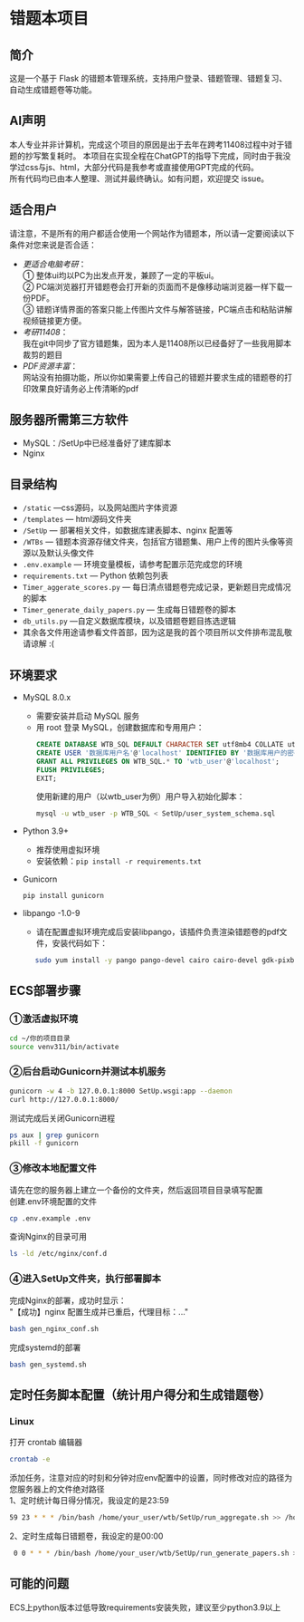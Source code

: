 # 错题本项目

## 简介
这是一个基于 Flask 的错题本管理系统，支持用户登录、错题管理、错题复习、自动生成错题卷等功能。

## AI声明
本人专业并非计算机，完成这个项目的原因是出于去年在跨考11408过程中对于错题的抄写繁复耗时。
本项目在实现全程在ChatGPT的指导下完成，同时由于我没学过css与js、html，大部分代码是我参考或直接使用GPT完成的代码。  
所有代码均已由本人整理、测试并最终确认。如有问题，欢迎提交 issue。


## 适合用户
请注意，不是所有的用户都适合使用一个网站作为错题本，所以请一定要阅读以下条件对您来说是否合适：
- *更适合电脑考研*：  
① 整体ui均以PC为出发点开发，兼顾了一定的平板ui。  
② PC端浏览器打开错题卷会打开新的页面而不是像移动端浏览器一样下载一份PDF。  
③ 错题详情界面的答案只能上传图片文件与解答链接，PC端点击和粘贴讲解视频链接更方便。
-  *考研11408*：  
我在git中同步了官方错题集，因为本人是11408所以已经备好了一些我用脚本裁剪的题目
- *PDF资源丰富*：  
网站没有拍摄功能，所以你如果需要上传自己的错题并要求生成的错题卷的打印效果良好请务必上传清晰的pdf

## 服务器所需第三方软件
- MySQL：/SetUp中已经准备好了建库脚本
- Nginx

## 目录结构
- `/static` —css源码，以及网站图片字体资源
- `/templates` — html源码文件夹
- `/SetUp` — 部署相关文件，如数据库建表脚本、nginx 配置等
- `/WTBs` — 错题本资源存储文件夹，包括官方错题集、用户上传的图片头像等资源以及默认头像文件
- `.env.example` — 环境变量模板，请参考配置示范完成您的环境
- `requirements.txt` — Python 依赖包列表
- `Timer_aggerate_scores.py` — 每日清点错题卷完成记录，更新题目完成情况的脚本
- `Timer_generate_daily_papers.py` — 生成每日错题卷的脚本
- `db_utils.py` —自定义数据库模块，以及错题卷题目拣选逻辑
- 其余各文件用途请参看文件首部，因为这是我的首个项目所以文件排布混乱敬请谅解 :(


## 环境要求

- MySQL 8.0.x  
  - 需要安装并启动 MySQL 服务  
  - 用 root 登录 MySQL，创建数据库和专用用户：
    ```sql
    CREATE DATABASE WTB_SQL DEFAULT CHARACTER SET utf8mb4 COLLATE utf8mb4_unicode_ci;
    CREATE USER '数据库用户名'@'localhost' IDENTIFIED BY '数据库用户的密码';
    GRANT ALL PRIVILEGES ON WTB_SQL.* TO 'wtb_user'@'localhost';
    FLUSH PRIVILEGES;
    EXIT;
    ```
    使用新建的用户（以wtb_user为例）用户导入初始化脚本：
     ```bash
    mysql -u wtb_user -p WTB_SQL < SetUp/user_system_schema.sql
    ```

- Python 3.9+  
  - 推荐使用虚拟环境  
  - 安装依赖：`pip install -r requirements.txt`

- Gunicorn
  ```bash
  pip install gunicorn
  ```
- libpango -1.0-9
  - 请在配置虚拟环境完成后安装libpango，该插件负责渲染错题卷的pdf文件，安装代码如下：
  ```bash
     sudo yum install -y pango pango-devel cairo cairo-devel gdk-pixbuf2 gdk-pixbuf2-devel libffi-devel
     ```

## ECS部署步骤
### ①激活虚拟环境
```bash
cd ~/你的项目目录
source venv311/bin/activate
```

### ②后台启动Gunicorn并测试本机服务
```bash
gunicorn -w 4 -b 127.0.0.1:8000 SetUp.wsgi:app --daemon
curl http://127.0.0.1:8000/
```
测试完成后关闭Gunicorn进程
```bash
ps aux | grep gunicorn
pkill -f gunicorn
```
### ③修改本地配置文件  
请先在您的服务器上建立一个备份的文件夹，然后返回项目目录填写配置  
创建.env环境配置的文件
```bash
cp .env.example .env
```
查询Nginx的目录可用
```bash
ls -ld /etc/nginx/conf.d
```

### ④进入SetUp文件夹，执行部署脚本
完成Nginx的部署，成功时显示：  
"【成功】nginx 配置生成并已重启，代理目标：..."
```bash
bash gen_nginx_conf.sh
```
完成systemd的部署
```bash
bash gen_systemd.sh
```

## 定时任务脚本配置（统计用户得分和生成错题卷）
### Linux
   打开 crontab 编辑器
   ```bash
   crontab -e
   ```
   添加任务，注意对应的时刻和分钟对应env配置中的设置，同时修改对应的路径为您服务器上的文件绝对路径  
1、定时统计每日得分情况，我设定的是23:59
```bash
59 23 * * * /bin/bash /home/your_user/wtb/SetUp/run_aggregate.sh >> /home/your_user/wtb/logs/aggregate.log 2>&1
```
2、定时生成每日错题卷，我设定的是00:00
```bash
 0 0 * * * /bin/bash /home/your_user/wtb/SetUp/run_generate_papers.sh >> /home/your_user/wtb/logs/generate_papers.log 2>&1
   ```

## 可能的问题
ECS上python版本过低导致requirements安装失败，建议至少python3.9以上
